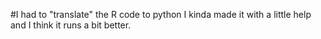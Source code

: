 #I had to "translate" the R code to python I kinda made it with a little help and I think it runs a bit better. 
